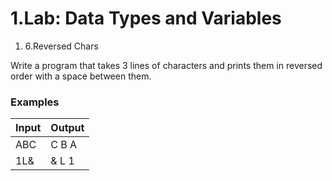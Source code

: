 ﻿# 1.Lab: Data Types and Variables

1. 6.Reversed Chars

Write a program that takes 3 lines of characters and prints them in reversed order with a space between them.

### Examples

| **Input** | **Output** |
| --- | --- |
| ABC | C B A |
| 1L&amp; | &amp; L 1 |
